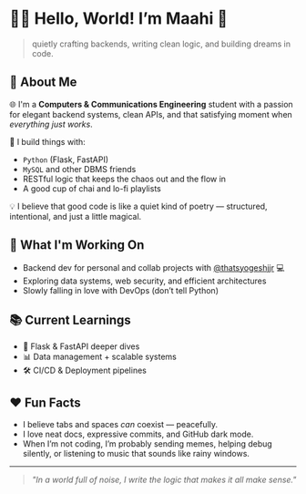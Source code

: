 # 👩‍💻 Hello, World! I’m Maahi 🌸

> quietly crafting backends, writing clean logic, and building dreams in code.

## 💫 About Me

🌐 I'm a **Computers & Communications Engineering** student with a passion for elegant backend systems, clean APIs, and that satisfying moment when *everything just works*.

🔧 I build things with:
- `Python` (Flask, FastAPI)
- `MySQL` and other DBMS friends
- RESTful logic that keeps the chaos out and the flow in
- A good cup of chai and lo-fi playlists

💡 I believe that good code is like a quiet kind of poetry — structured, intentional, and just a little magical.

## 🔭 What I'm Working On
- Backend dev for personal and collab projects with [@thatsyogeshjjr](https://github.com/thatsyogeshjjr/) 💻
- Exploring data systems, web security, and efficient architectures
- Slowly falling in love with DevOps (don’t tell Python)

## 📚 Current Learnings
- 📘 Flask & FastAPI deeper dives
- 📊 Data management + scalable systems
- 🛠️ CI/CD & Deployment pipelines

## ❤️ Fun Facts
- I believe tabs and spaces *can* coexist — peacefully.
- I love neat docs, expressive commits, and GitHub dark mode.
- When I’m not coding, I’m probably sending memes, helping debug silently, or listening to music that sounds like rainy windows.

---


> _"In a world full of noise, I write the logic that makes it all make sense."_

